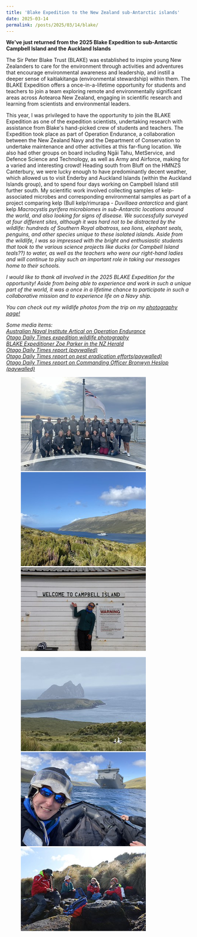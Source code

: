```yaml
---
title: 'Blake Expedition to the New Zealand sub-Antarctic islands'
date: 2025-03-14
permalink: /posts/2025/03/14/blake/
---
```

<b>We've just returned from the 2025 Blake Expedition to sub-Antarctic Campbell Island and the Auckland Islands</b>

The Sir Peter Blake Trust (BLAKE) was established to inspire young New Zealanders to care for the environment through activities and adventures that encourage environmental awareness and leadership, and instill a deeper sense of kaitiakitanga (environmental stewardship) within them. The BLAKE Expedition offers a once-in-a-lifetime opportunity for students and teachers to join a team exploring remote and environmentally significant areas across Aotearoa New Zealand, engaging in scientific research and learning from scientists and environmental leaders.

This year, I was privileged to have the opportunity to join the BLAKE Expedition as one of the expedition scientists, undertaking research with assistance from Blake's hand-picked crew of students and teachers. The Expedition took place as part of Operation Endurance, a collaboration between the New Zealand Navy and the Department of Conservation to undertake maintenance and other activities at this far-flung location. We also had other groups on board including Ngāi Tahu, MetService, and Defence Science and Technology, as well as Army and Airforce, making for a varied and interesting crowd! Heading south from Bluff on the HMNZS Canterbury, we were lucky enough to have predominantly decent weather, which allowed us to visit Enderby and Auckland Islands (within the Auckland Islands group), and to spend four days working on Campbell Island still further south. My scientific work involved collecting samples of kelp-associated microbes and corresponding environmental samples as part of a project comparing kelp (Bull kelp/rimurapa - <i>Duvillaea antarctica</i> and giant kelp <i>Macrocystis pyrifera<i> microbiomes in sub-Antarctic locations around the world, and also looking for signs of disease. We successfully surveyed at four different sites, although it was hard not to be distracted by the wildlife: hundreds of Southern Royal albatross, sea lions, elephant seals, penguins, and other species unique to these isolated islands. Aside from the wildlife, I was so impressed with the bright and enthusiastic students that took to the various science projects like ducks (or Campbell Island teals??) to water, as well as the teachers who were our right-hand ladies and will continue to play such an important role in taking our messages home to their schools.

I would like to thank all involved in the 2025 BLAKE Expedition for the opportunity! Aside from being able to experience and work in such a unique part of the world, it was a once in a lifetime chance to participate in such a collaborative mission and to experience life on a Navy ship.

You can check out my wildlife photos from the trip on my [photography page!](https://phoebeachapman.github.io/photography/gallery/)

Some media items:<br>
[Australian Naval Institute Artical on Operation Endurance](https://navalinstitute.com.au/hmnzs-canterbury-deploys-to-the-sub-antarctic/)<br>
[Otago Daily Times expedition wildlife photography](https://www.odt.co.nz/news/national/photos-remote-southern-islands-haven-birdlife)<br>
[BLAKE Expeditioner Zoe Parker in the NZ Herald](https://www.nzherald.co.nz/nz/rotorua-girls-high-schools-zoe-parker-returns-from-subantarctic-islands-voyage/6NQQ4UBFMVBM3GRJTZO5GGAXUQ/)<br>
[Otago Daily Times report (paywalled)](https://www.odt.co.nz/news/national/agencies-work-preserve-habitat)<br>
[Otago Daily Times report on pest eradication efforts(paywalled)](https://www.odt.co.nz/news/national/pest-eradication-save-species)<br>
[Otago Daily Times report on Commanding Officer Bronwyn Heslop (paywalled)](https://www.odt.co.nz/news/dunedin/rising-top-result-endurance)


<figure class="third">
	<img src="/images/IMG_2161.jpg">
	<img src="/images/IMG_5701.jpg">
	<img src="/images/IMG_4971.jpeg">
</figure>
<figure class="third">
	<img src="/images/IMG_5885.jpg">
	<img src="/images/IMG_5723.jpg">
	<img src="/images/IMG_4998.jpeg">
</figure>

